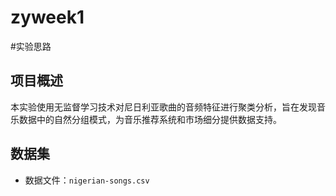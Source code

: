 # zyweek1
#实验思路
## 项目概述
本实验使用无监督学习技术对尼日利亚歌曲的音频特征进行聚类分析，旨在发现音乐数据中的自然分组模式，为音乐推荐系统和市场细分提供数据支持。
## 数据集
- 数据文件：`nigerian-songs.csv`
